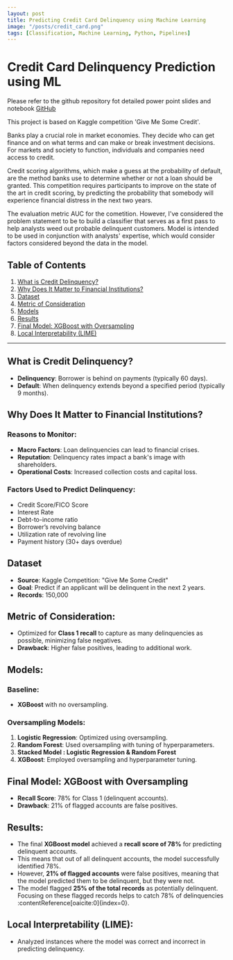 ```yaml
---
layout: post
title: Predicting Credit Card Delinquency using Machine Learning
image: "/posts/credit_card.png"
tags: [Classification, Machine Learning, Python, Pipelines]
---
```


# Credit Card Delinquency Prediction using ML


Please refer to the github repository fot detailed power point slides and notebook [GitHub](https://github.com/paiatul5/credit_card_delinquency)

This project is based on Kaggle competition 'Give Me Some Credit'.

Banks play a crucial role in market economies. They decide who can get finance and on what terms and can make or break investment decisions. For markets and society to function, individuals and companies need access to credit. 

Credit scoring algorithms, which make a guess at the probability of default, are the method banks use to determine whether or not a loan should be granted. This competition requires participants to improve on the state of the art in credit scoring, by predicting the probability that somebody will experience financial distress in the next two years.

The evaluation metric AUC for the cometition. However, I've considered the problem statement to be to build a classifier that serves as a first pass to help analysts weed out probable delinquent customers. Model is intended to be used in conjunction with analysts' expertise, which would consider factors considered beyond the data in the model.

## Table of Contents
1. [What is Credit Delinquency?](#what-is-credit-delinquency)
2. [Why Does It Matter to Financial Institutions?](#why-does-it-matter-to-financial-institutions)
3. [Dataset](#dataset)
4. [Metric of Consideration](#metric-of-consideration)
5. [Models](#models)
6. [Results](#results)
7. [Final Model: XGBoost with Oversampling](#final-model-xgboost-with-oversampling)
8. [Local Interpretability (LIME)](#local-interpretability-lime)


---

## <a id="what-is-credit-delinquency"></a>What is Credit Delinquency?
- **Delinquency**: Borrower is behind on payments (typically 60 days).
- **Default**: When delinquency extends beyond a specified period (typically 9 months).

## <a id="why-does-it-matter-to-financial-institutions"></a>Why Does It Matter to Financial Institutions?
### Reasons to Monitor:
- **Macro Factors**: Loan delinquencies can lead to financial crises.
- **Reputation**: Delinquency rates impact a bank's image with shareholders.
- **Operational Costs**: Increased collection costs and capital loss.

### Factors Used to Predict Delinquency:
- Credit Score/FICO Score
- Interest Rate
- Debt-to-income ratio
- Borrower’s revolving balance
- Utilization rate of revolving line
- Payment history (30+ days overdue)

## <a id="dataset"></a>Dataset
- **Source**: Kaggle Competition: "Give Me Some Credit"
- **Goal**: Predict if an applicant will be delinquent in the next 2 years.
- **Records**: 150,000
  

## <a id="metric-of-consideration"></a>Metric of Consideration:
- Optimized for **Class 1 recall** to capture as many delinquencies as possible, minimizing false negatives.
- **Drawback**: Higher false positives, leading to additional work.

## <a id="models"></a>Models:
### Baseline:
- **XGBoost** with no oversampling.

### Oversampling Models:
1. **Logistic Regression**: Optimized using oversampling.
2. **Random Forest**: Used oversampling with tuning of hyperparameters.
3. **Stacked Model : Logistic Regression & Random Forest**
4. **XGBoost**: Employed oversampling and hyperparameter tuning.

## <a id="final-model-xgboost-with-oversampling"></a>Final Model: XGBoost with Oversampling
- **Recall Score**: 78% for Class 1 (delinquent accounts).
- **Drawback**: 21% of flagged accounts are false positives.

## <a id="results"></a>Results:
- The final **XGBoost model** achieved a **recall score of 78%** for predicting delinquent accounts.
- This means that out of all delinquent accounts, the model successfully identified 78%.
- However, **21% of flagged accounts** were false positives, meaning that the model predicted them to be delinquent, but they were not.
- The model flagged **25% of the total records** as potentially delinquent. Focusing on these flagged records helps to catch 78% of delinquencies&#8203;:contentReference[oaicite:0]{index=0}.

## <a id="local-interpretability-lime"></a>Local Interpretability (LIME):
- Analyzed instances where the model was correct and incorrect in predicting delinquency.

